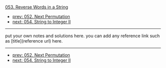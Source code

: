 [053. Reverse Words in a String](http://www.lintcode.com/problem/reverse-words-in-a-string)

- [prev: 052. Next Permutation](052-next-permutation.md)
- [next: 054. String to Integer II](054-string-to-integer-ii.md)

---

put your own notes and solutions here.
you can add any reference link such as [title](reference url) here.

---

- [prev: 052. Next Permutation](052-next-permutation.md)
- [next: 054. String to Integer II](054-string-to-integer-ii.md)
